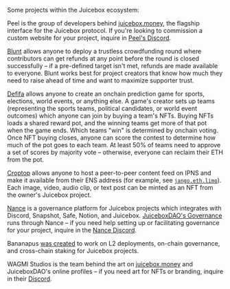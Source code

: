Some projects within the Juicebox ecosystem:

Peel is the group of developers behind [juicebox.money](https://juicebox.money), the flagship interface for the Juicebox protocol. If you're looking to commission a custom website for your project, inquire in [Peel's Discord](https://discord.gg/7NmqDwGhn2).

[Blunt](https://blunt.fund/) allows anyone to deploy a trustless crowdfunding round where contributors can get refunds at any point before the round is closed successfully – if a pre-defined target isn't met, refunds are made available to everyone. Blunt works best for project creators that know how much they need to raise ahead of time and want to maximize supporter trust.

[Defifa](https://www.defifa.net/) allows anyone to create an onchain prediction game for sports, elections, world events, or anything else. A game's creator sets up teams (representing the sports teams, political candidates, or world event outcomes) which anyone can join by buying a team's NFTs. Buying NFTs loads a shared reward pot, and the winning teams get more of that pot when the game ends. Which teams "win" is determined by onchain voting. Once NFT buying closes, anyone can score the contest to determine how much of the pot goes to each team. At least 50% of teams need to approve a set of scores by majority vote – otherwise, everyone can reclaim their ETH from the pot.

[Croptop](https://croptop.eth.limo) allows anyone to host a peer-to-peer content feed on IPNS and make it available from their ENS address (for example, see [`jango.eth.limo`](https://jango.eth.limo)). Each image, video, audio clip, or text post can be minted as an NFT from the owner's Juicebox project.

[Nance](https://nance.app) is a governance platform for Juicebox projects which integrates with Discord, Snapshot, Safe, Notion, and Juicebox. [JuiceboxDAO's Governance](https://docs.juicebox.money/dao/process/) runs through Nance – if you need help setting up or facilitating governance for your project, inquire in the [Nance Discord](https://discord.gg/SUyeNcEuaK).

Bananapus [was created](https://www.jbdao.org/p/368) to work on L2 deployments, on-chain governance, and cross-chain staking for Juicebox projects. 

WAGMI Studios is the team behind the art on [juicebox.money](https://juicebox.money) and JuiceboxDAO's online profiles – if you need art for NFTs or branding, inquire in their [Discord](https://discord.com/XnYFFGaXsu).
